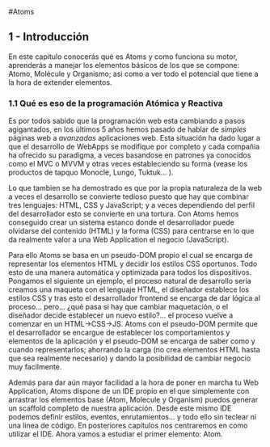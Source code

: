 #Atoms
## 1 - Introducción

En este capítulo conocerás qué es Atoms y como funciona su motor, aprenderás a manejar los elementos básicos de los que se compone: Atomo, Molécule y Organismo; asi como a ver todo el potencial que tiene a la hora de extender elementos.


### 1.1 Qué es eso de la programación Atómica y Reactiva
Es por todos sabido que la programación web esta cambiando a pasos agigantados, en los últimos 5 años hemos pasado de hablar de *simples* páginas web a *avanzadas* aplicaciones web. Esta situación ha dado lugar a que el desarrollo de WebApps se modifique por completo y cada compañia ha ofrecido su paradigma, a veces basandose en patrones ya conocidos como el MVC o MVVM y otras veces estableciendo su forma (vease los productos de tapquo Monocle, Lungo, Tuktuk... ).

Lo que tambien se ha demostrado es que por la propia naturaleza de la web a veces el desarrollo se convierte tedioso puesto que hay que combinar tres lenguajes: HTML, CSS y JavaScript; y a veces dependiendo del perfil del desarrollador esto se convierte en una tortura. Con Atoms hemos conseguido crear un sistema estanco donde el desarrollador puede olvidarse del contenido (HTML) y la forma (CSS) para centrarse en lo que da realmente valor a una Web Application el negocio (JavaScript).

Para ello Atoms se basa en un pseudo-DOM propio el cual se encarga de representar los elementos HTML y decidir los estilos CSS oportunos. Todo esto de una manera automática y optimizada para todos los dispositivos. Pongamos el siguiente un ejemplo, el proceso natural de desarrollo sería creamos una maqueta con el lenguaje HTML, el diseñador establece los estilos CSS y tras esto el desarrollador frontend se encarga de dar lógica al proceso... pero... ¿qué pasa si hay que cambiar maquetación, o el diseñador decide establecer un nuevo estilo?... el proceso vuelve a comenzar en un HTML->CSS->JS. Atoms con el pseudo-DOM permite que el desarrollador se encargue de establecer los comportamientos y elementos de la aplicación y el pseudo-DOM se encarga de saber como y cuando representarlos; ahorrando la carga (no crea elementos HTML hasta que sea realmente necesario) y dando la posibilidad de cambiar negocio muy facilmente.

Además para dar aún mayor facilidad a la hora de poner en marcha tu Web Application, Atoms dispone de un IDE propio en el que simplemente con arrastrar los elementos base (Atom, Molecule y Organism) puedos generar un scaffold completo de nuestra aplicación. Desde este mismo IDE podemos definir estilos, eventos, enrutamientos... y todo ello sin teclear ni una linea de código. En posteriores capítulos nos centraremos en como utilizar el IDE. Ahora vamos a estudiar el primer elemento: Atom.